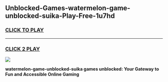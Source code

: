 
## Unblocked-Games-watermelon-game-unblocked-suika-Play-Free-1u7hd
<h3>
<a href="https://premium76.site?title=watermelon-game-unblocked-suika&ref=20A">CLICK TO PLAY</a></h3>
<hr>

<h3>
<a href="https://premium76.site?title=watermelon-game-unblocked-suika&ref=20A">CLICK 2 PLAY</a>
  
</h3>

<a href="https://premium76.site?title=watermelon-game-unblocked-suika&ref=20A"><img src="https://clearcache.store/games.png"></a>


**watermelon-game-unblocked-suika games unblocked: Your Gateway to Fun and Accessible Online Gaming**
